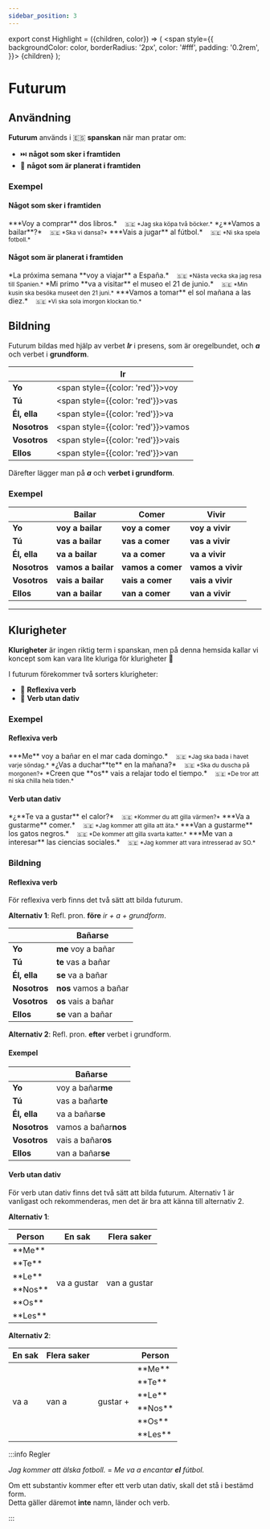 ```yaml
---
sidebar_position: 3
---
```


export const Highlight = ({children, color}) => (
  <span
    style={{
      backgroundColor: color,
      borderRadius: '2px',
      color: '#fff',
      padding: '0.2rem',
    }}>
    {children}
  </span>
);

# <Highlight color="var(--highlight)">Futurum</Highlight>

## <Highlight color="#ff4802">Användning</Highlight>

**Futurum** används i 🇪🇸 **spanskan** när man pratar om:

- ⏭️ **något som sker i framtiden**
- 📆 **något som är planerat i framtiden**

### <Highlight color="#ff4802">Exempel</Highlight>

#### <Highlight color="#ff4802">Något som sker i framtiden</Highlight>
 
<div class="custom-quote">  
***Voy a comprar** dos libros.*   
&nbsp;&nbsp;&nbsp;<small>🇸🇪 *Jag ska köpa två böcker.*</small>    
*¿**Vamos a bailar**?*   
&nbsp;&nbsp;&nbsp;<small>🇸🇪 *Ska vi dansa?*</small>    
***Vais a jugar** al fútbol.*    
&nbsp;&nbsp;&nbsp;<small>🇸🇪 *Ni ska spela fotboll.*</small> 
</div>

#### <Highlight color="#ff4802">Något som är planerat i framtiden</Highlight>
 
<div class="custom-quote">  
*La próxima semana **voy a viajar** a España.*   
&nbsp;&nbsp;&nbsp;<small>🇸🇪 *Nästa vecka ska jag resa till Spanien.*</small>    
*Mi primo **va a visitar** el museo el 21 de junio.*   
&nbsp;&nbsp;&nbsp;<small>🇸🇪 *Min kusin ska besöka museet den 21 juni.*</small>    
***Vamos a tomar** el sol mañana a las diez.*    
&nbsp;&nbsp;&nbsp;<small>🇸🇪 *Vi ska sola imorgon klockan tio.*</small> 
</div>

## <Highlight color="#ff4802">Bildning</Highlight>

Futurum bildas med hjälp av verbet ***Ir*** i presens, som är oregelbundet, och ***a*** och verbet i **grundform**. 

|       | Ir   | 
| ----- | ----- | 
| **Yo**    | <span style={{color: 'red'}}>voy</span>     | 
| **Tú**    | <span style={{color: 'red'}}>vas</span>    |
| **Él, ella**    | <span style={{color: 'red'}}>va</span>     |
| **Nosotros**    | <span style={{color: 'red'}}>vamos</span>     | 
| **Vosotros**    | <span style={{color: 'red'}}>vais</span>     | 
| **Ellos**    | <span style={{color: 'red'}}>van</span>     | 

Därefter lägger man på ***a*** och **verbet i grundform**.

### <Highlight color="#ff4802">Exempel</Highlight>

|       | Bailar   | Comer   | Vivir   |
| ----- | ----- | ----- | ----- |
| **Yo**    | **voy a bailar**     | **voy a comer**     | **voy a vivir**     |
| **Tú**    | **vas a bailar**   | **vas a comer**    | **vas a vivir**    |
| **Él, ella**    | **va a bailar**     | **va a comer**     | **va a vivir**     |
| **Nosotros**    | **vamos a bailar**     | **vamos a comer**     | **vamos a vivir**     |
| **Vosotros**    | **vais a bailar**     | **vais a comer**     | **vais a vivir**    |
| **Ellos**    | **van a bailar**     | **van a comer**     | **van a vivir**     |

---

## <Highlight color="#ff4802">Klurigheter</Highlight>

**Klurigheter** är ingen riktig term i spanskan, men på denna hemsida kallar vi koncept som kan vara lite kluriga för klurigheter 🥸

I futurum förekommer två sorters klurigheter:

- 🦺 **Reflexiva verb**
- 💩 **Verb utan dativ**

### <Highlight color="#ff4802">Exempel</Highlight>

#### <Highlight color="#ff4802">Reflexiva verb</Highlight>
 
<div class="custom-quote">  
***Me** voy a bañar en el mar cada domingo.*   
&nbsp;&nbsp;&nbsp;<small>🇸🇪 *Jag ska bada i havet varje söndag.*</small>    
*¿Vas a duchar**te** en la mañana?*   
&nbsp;&nbsp;&nbsp;<small>🇸🇪 *Ska du duscha på morgonen?*</small>    
*Creen que **os** vais a relajar todo el tiempo.*   
&nbsp;&nbsp;&nbsp;<small>🇸🇪 *De tror att ni ska chilla hela tiden.*</small> 
</div>

#### <Highlight color="#ff4802">Verb utan dativ</Highlight>
 
<div class="custom-quote">  
*¿**Te va a gustar** el calor?*   
&nbsp;&nbsp;&nbsp;<small>🇸🇪 *Kommer du att gilla värmen?*</small>    
***Va a gustarme** comer.*   
&nbsp;&nbsp;&nbsp;<small>🇸🇪 *Jag kommer att gilla att äta.*</small>      
***Van a gustarme** los gatos negros.*   
&nbsp;&nbsp;&nbsp;<small>🇸🇪 *De kommer att gilla svarta katter.*</small>    
***Me van a interesar** las ciencias sociales.*   
&nbsp;&nbsp;&nbsp;<small>🇸🇪 *Jag kommer att vara intresserad av SO.*</small>
</div>

### <Highlight color="#ff4802">Bildning</Highlight>

#### <Highlight color="#ff4802">Reflexiva verb</Highlight>

För reflexiva verb finns det två sätt att bilda futurum.

**Alternativ 1**: Refl. pron. **före** *ir + a + grundform*.

|                  | Bañar**se**      | 
| ---------------- | ---------------- |
| **Yo**           | **me** voy a bañar  | 
| **Tú**           | **te** vas a bañar     |
| **Él, ella**     | **se** va a bañar      |
| **Nosotros**     | **nos** vamos a bañar  |   
| **Vosotros**     | **os** vais a bañar    |
| **Ellos**        | **se** van a bañar     | 

**Alternativ 2**: Refl. pron. **efter** verbet i grundform.

#### <Highlight color="#ff4802">Exempel</Highlight>

|                  | Bañar**se**      | 
| ---------------- | ---------------- |
| **Yo**           | voy a bañar**me**   | 
| **Tú**           | vas a bañar**te**      |
| **Él, ella**     | va a bañar**se**       |
| **Nosotros**     | vamos a bañar**nos**   |   
| **Vosotros**     | vais a bañar**os**    |
| **Ellos**        | van a bañar**se**     | 

#### <Highlight color="#ff4802">Verb utan dativ</Highlight>

För verb utan dativ finns det två sätt att bilda futurum. Alternativ 1 är vanligast och rekommenderas, men det är bra att känna till alternativ 2.

**Alternativ 1**:

<table>
  <thead>
    <tr>
      <th> Person</th>
      <th> En sak</th>
      <th> Flera saker</th>
    </tr>
  </thead>
  <tbody>
    <tr>
      <td>**Me**</td>
      <td rowspan="6">va a gustar</td>
      <td rowspan="6">van a gustar</td>
    </tr>
    <tr>
      <td>**Te**</td>
    </tr>
    <tr>
      <td>**Le**</td>
    </tr>
    <tr>
      <td>**Nos**</td>
    </tr>
    <tr>
      <td>**Os**</td>
    </tr>
    <tr>
      <td>**Les**</td>
    </tr>
  </tbody>
</table>

**Alternativ 2**:

<table>
  <thead>
    <tr>
      <th> En sak</th>
      <th> Flera saker</th>
      <th> </th>
      <th> Person</th>
    </tr>
  </thead>
  <tbody>
    <tr>
      <td rowspan="6">va a</td>
      <td rowspan="6">van a</td>
      <td rowspan="6">gustar +</td>
      <td>**Me**</td>
    </tr>
    <tr>
      <td>**Te**</td>
    </tr>
    <tr>
      <td>**Le**</td>
    </tr>
    <tr>
      <td>**Nos**</td>
    </tr>
    <tr>
      <td>**Os**</td>
    </tr>
    <tr>
      <td>**Les**</td>
    </tr>
  </tbody>
</table>

:::info Regler

*Jag kommer att älska fotboll.* = *Me va a encantar **el** fútbol.*

Om ett substantiv kommer efter ett verb utan dativ, skall det stå i bestämd form.     
Detta gäller däremot **inte** namn, länder och verb.

:::

